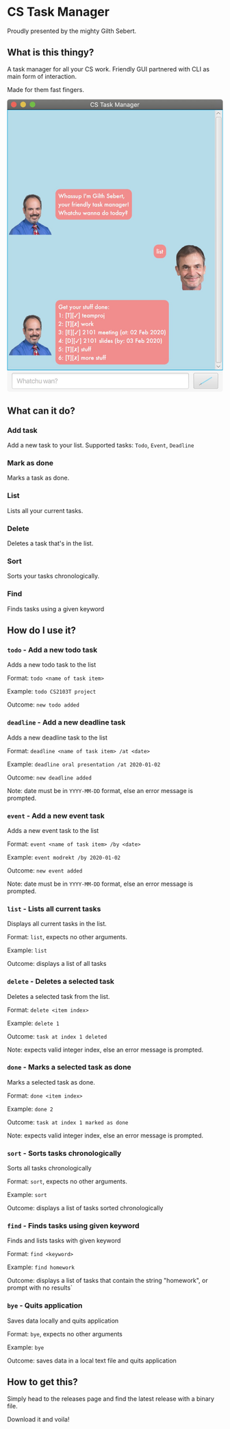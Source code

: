 # CS Task Manager
Proudly presented by the mighty Gilth Sebert.

## What is this thingy?
A task manager for all your CS work. Friendly GUI partnered with CLI as main form of interaction.

Made for them fast fingers.

![screenshot](Ui.png)



## What can it do?

### Add task
Add a new task to your list. Supported tasks: `Todo`, `Event`, `Deadline`

### Mark as done
Marks a task as done.

### List
Lists all your current tasks.

### Delete
Deletes a task that's in the list.

### Sort
Sorts your tasks chronologically.

### Find
Finds tasks using a given keyword



## How do I use it?

### `todo` - Add a new todo task

Adds a new todo task to the list

Format: `todo <name of task item>`

Example: `todo CS2103T project`

Outcome: `new todo added`

### `deadline` - Add a new deadline task

Adds a new deadline task to the list

Format: `deadline <name of task item> /at <date>`

Example: `deadline oral presentation /at 2020-01-02`

Outcome: `new deadline added`

Note: date must be in `YYYY-MM-DD` format, else an error message is prompted.

### `event` - Add a new event task

Adds a new event task to the list

Format: `event <name of task item> /by <date>`

Example: `event modrekt /by 2020-01-02`

Outcome: `new event added`

Note: date must be in `YYYY-MM-DD` format, else an error message is prompted.

### `list` - Lists all current tasks

Displays all current tasks in the list.

Format: `list`, expects no other arguments.

Example: `list`

Outcome: displays a list of all tasks

### `delete` - Deletes a selected task

Deletes a selected task from the list.

Format: `delete <item index>`

Example: `delete 1`

Outcome: `task at index 1 deleted`

Note: expects valid integer index, else an error message is prompted.

### `done` - Marks a selected task as done

Marks a selected task as done.

Format: `done <item index>`

Example: `done 2`

Outcome: `task at index 1 marked as done`

Note: expects valid integer index, else an error message is prompted.

### `sort` - Sorts tasks chronologically

Sorts all tasks chronologically

Format: `sort`, expects no other arguments.

Example: `sort`

Outcome: displays a list of tasks sorted chronologically

### `find` - Finds tasks using given keyword

Finds and lists tasks with given keyword

Format: `find <keyword>`

Example: `find homework`

Outcome: displays a list of tasks that contain the string "homework", or prompt with no results`

### `bye` - Quits application

Saves data locally and quits application

Format: `bye`, expects no other arguments

Example: `bye`

Outcome: saves data in a local text file and quits application


## How to get this?

Simply head to the releases page and find the latest release with a binary file.

Download it and voila!

